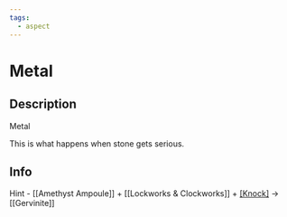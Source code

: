 ```yaml
---
tags:
  - aspect
---
```


# Metal

## Description
Metal

This is what happens when stone gets serious.

## Info
Hint - [[Amethyst Ampoule]] + [[Lockworks & Clockworks]] + [[Knock]](10) -> [[Gervinite]]